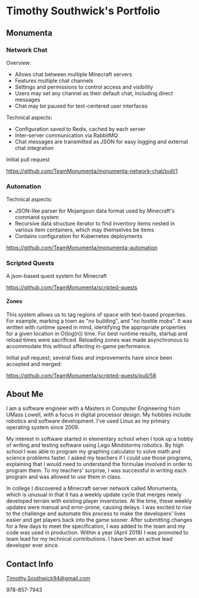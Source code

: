 # Timothy Southwick's Portfolio

## Monumenta

### Network Chat

Overview:
- Allows chat between multiple Minecraft servers
- Features multiple chat channels
- Settings and permissions to control access and visibility
- Users may set any channel as their default chat, including direct messages
- Chat may be paused for text-centered user interfaces

Technical aspects:
- Configuration saved to Redis, cached by each server
- Inter-server communication via RabbitMQ
- Chat messages are transmitted as JSON for easy logging and external chat integration

Initial pull request

https://github.com/TeamMonumenta/monumenta-network-chat/pull/1

### Automation

Technical aspects:
- JSON-like parser for Mojangson data format used by Minecraft's command system
- Recursive data structure iterator to find inventory items nested in various item containers, which may themselves be items
- Contains configuration for Kubernetes deployments

https://github.com/TeamMonumenta/monumenta-automation

### Scripted Quests

A json-based quest system for Minecraft

https://github.com/TeamMonumenta/scripted-quests

#### Zones

This system allows us to tag regions of space with text-based properties. For example, marking a town as "no building", and "no hostile mobs". It was written with runtime speed in mind, identifying the appropriate properties for a given location in O(log(n)) time. For best runtime results, startup and reload times were sacrificed. Reloading zones was made asynchronous to accommodate this without affecting in-game performance.

Initial pull request; several fixes and improvements have since been accepted and merged:

https://github.com/TeamMonumenta/scripted-quests/pull/58

## About Me

I am a software engineer with a Masters in Computer Engineering from UMass Lowell, with a focus in digital processor design. My hobbies include robotics and software development. I've used Linux as my primary operating system since 2009.

My interest in software started in elementary school when I took up a hobby of writing and testing software using Lego Mindstorms robotics. By high school I was able to program my graphing calculator to solve math and science problems faster. I asked my teachers if I could use those programs, explaining that I would need to understand the formulae involved in order to program them. To my teachers' surprise, I was successful in writing each program and was allowed to use them in class.

In college I discovered a Minecraft server network called Monumenta, which is unusual in that it has a weekly update cycle that merges newly developed terrain with existing player inventories. At the time, these weekly updates were manual and error-prone, causing delays. I was excited to rise to the challenge and automate this process to make the developers' lives easier and get players back into the game sooner. After submitting changes for a few days to meet the specification, I was added to the team and my code was used in production. Within a year (April 2018) I was promoted to team lead for my technical contributions. I have been an active lead developer ever since.

## Contact Info

Timothy.Southwick94@gmail.com

978-857-7943
